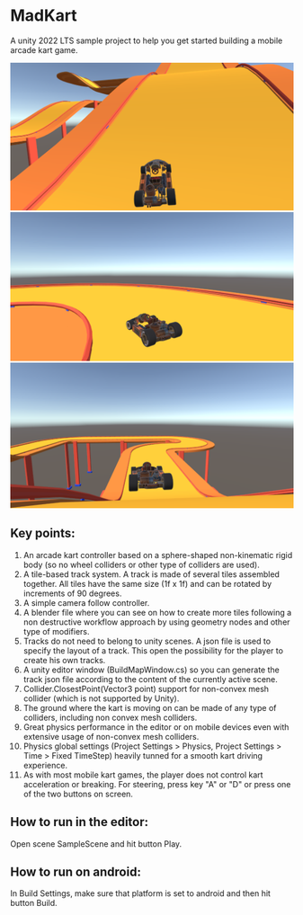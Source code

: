 # MadKart

A unity 2022 LTS sample project to help you get started building a mobile arcade kart game.

![screenshot1](https://github.com/alexSilva27/MadKart/blob/master/Prints/print1.png?raw=true)
![screenshot2](https://github.com/alexSilva27/MadKart/blob/master/Prints/print2.png?raw=true)
![screenshot3](https://github.com/alexSilva27/MadKart/blob/master/Prints/print3.png?raw=true)

## Key points:

1. An arcade kart controller based on a sphere-shaped non-kinematic rigid body (so no wheel colliders or other type of colliders are used).
2. A tile-based track system. A track is made of several tiles assembled together. All tiles have the same size (1f x 1f) and can be rotated by increments of 90 degrees.
3. A simple camera follow controller.
4. A blender file where you can see on how to create more tiles following a non destructive workflow approach by using geometry nodes and other type of modifiers. 
5. Tracks do not need to belong to unity scenes. A json file is used to specify the layout of a track. This open the possibility for the player to create his own tracks.
6. A unity editor window (BuildMapWindow.cs) so you can generate the track json file according to the content of the currently active scene.
7. Collider.ClosestPoint(Vector3 point) support for non-convex mesh collider (which is not supported by Unity).
8. The ground where the kart is moving on can be made of any type of colliders, including non convex mesh colliders.
9. Great physics performance in the editor or on mobile devices even with extensive usage of non-convex mesh colliders.
10. Physics global settings (Project Settings > Physics, Project Settings > Time > Fixed TimeStep) heavily tunned for a smooth kart driving experience.
11. As with most mobile kart games, the player does not control kart acceleration or breaking. For steering, press key "A" or "D" or press one of the two buttons on screen.

## How to run in the editor:

Open scene SampleScene and hit button Play.

## How to run on android:

In Build Settings, make sure that platform is set to android and then hit button Build.
